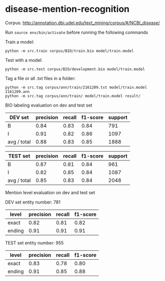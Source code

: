 # disease-mention-recognition
Corpus: http://annotation.dbi.udel.edu/text_mining/corpus/#/NCBI_disease/

Run `source env/bin/activate` before running the following commands

Train a model:
```
python -m src.train corpus/BIO/train.bio model/train.model
```

Test with a model: 
```
python -m src.test corpus/BIO/development.bio model/train.model
```

Tag a file or all .txt files in a folder:
```
python -m src.tag corpus/ann/train/2161209.txt model/train.model 2161209.ann
python -m src.tag corpus/ann/train/ model/train.model result/
```

BIO labeling evaluation on dev and test set

DEV set   |   precision  |  recall | f1-score |  support |
----------|--------------|---------|----------|----------|
          B   |    0.84  |    0.83   |   0.84   |    791 |
          I   |    0.91  |    0.82   |   0.86   |   1097 |
avg / total   |    0.88  |    0.83   |   0.85   |   1888 |


TEST set  |   precision  |  recall | f1-score  | support |
----------|--------------|---------|-----------|---------|
          B    |   0.87  |    0.81 |     0.84  |     961 |
          I    |   0.82  |    0.85 |     0.84  |    1087 |
avg / total    |   0.85  |    0.83 |     0.84  |    2048 |


Mention level evaluation on dev and test set

DEV set entity number: 781

level  |    precision | recall   |    f1-score |
-------|--------------|----------|-------------|
exact  |  0.82   |    0.81       |      0.82 |
ending |    0.91 |      0.91     |        0.91 |

TEST set entity number: 955

level  |    precision | recall   |    f1-score |
-------|--------------|----------|-------------|
exact  |  0.83   |    0.78       |      0.80 |
ending |    0.91 |      0.85     |        0.88 |

```
